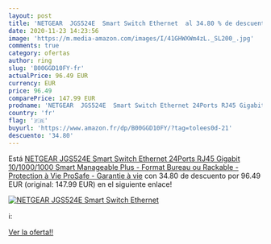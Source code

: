 ```yaml
---
layout: post
title: 'NETGEAR  JGS524E  Smart Switch Ethernet  al 34.80 % de descuento'
date: 2020-11-23 14:23:56
image: 'https://m.media-amazon.com/images/I/41GHWXWm4zL._SL200_.jpg'
comments: true
category: ofertas
author: ring
slug: 'B00GGD10FY-fr'
actualPrice: 96.49 EUR
currency: EUR
price: 96.49
comparePrice: 147.99 EUR
prodname: 'NETGEAR  JGS524E  Smart Switch Ethernet 24Ports RJ45 Gigabit  10/1000/1000   Smart Manageable  Plus  - Format Bureau ou Rackable - Protection à Vie  ProSafe - Garantie à vie'
country: 'fr'
flag: '🇫🇷'
buyurl: 'https://www.amazon.fr/dp/B00GGD10FY/?tag=tolees0d-21'
descuento: '34.80'
---
```


Está [NETGEAR  JGS524E  Smart Switch Ethernet 24Ports RJ45 Gigabit  10/1000/1000   Smart Manageable  Plus  - Format Bureau ou Rackable - Protection à Vie  ProSafe - Garantie à vie](https://www.amazon.fr/dp/B00GGD10FY/?tag=tolees0d-21) con 34.80 de descuento por 96.49 EUR (original: 147.99 EUR) en el siguiente enlace!

[![NETGEAR  JGS524E  Smart Switch Ethernet ](https://m.media-amazon.com/images/I/41GHWXWm4zL._SL200_.jpg)](https://www.amazon.fr/dp/B00GGD10FY/?tag=tolees0d-21)

ℹ️:


[Ver la oferta!!](https://www.amazon.fr/dp/B00GGD10FY/?tag=tolees0d-21)
